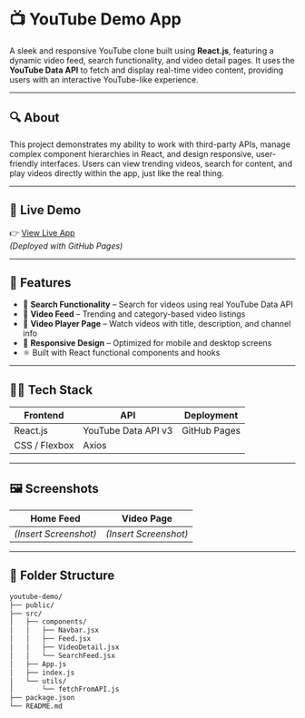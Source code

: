 # 📺 YouTube Demo App

A sleek and responsive YouTube clone built using **React.js**, featuring a dynamic video feed, search functionality, and video detail pages. It uses the **YouTube Data API** to fetch and display real-time video content, providing users with an interactive YouTube-like experience.

---

## 🔍 About

This project demonstrates my ability to work with third-party APIs, manage complex component hierarchies in React, and design responsive, user-friendly interfaces. Users can view trending videos, search for content, and play videos directly within the app, just like the real thing.

---

## 🚀 Live Demo

👉 [View Live App](https://jay-me07.github.io/youtube-demo/)  
*(Deployed with GitHub Pages)*

---

## 🎯 Features

- 🔎 **Search Functionality** – Search for videos using real YouTube Data API
- 🧩 **Video Feed** – Trending and category-based video listings
- 🎥 **Video Player Page** – Watch videos with title, description, and channel info
- 📱 **Responsive Design** – Optimized for mobile and desktop screens
- ⚛️ Built with React functional components and hooks

---

## 🧑‍💻 Tech Stack

| Frontend       | API               | Deployment       |
|----------------|--------------------|------------------|
| React.js       | YouTube Data API v3 | GitHub Pages     |
| CSS / Flexbox  | Axios              |                  |

---

## 🖼️ Screenshots

| Home Feed | Video Page |
|-----------|------------|
| *(Insert Screenshot)* | *(Insert Screenshot)* |

---

## 📁 Folder Structure

```bash
youtube-demo/
├── public/
├── src/
│   ├── components/
│   │   ├── Navbar.jsx
│   │   ├── Feed.jsx
│   │   ├── VideoDetail.jsx
│   │   └── SearchFeed.jsx
│   ├── App.js
│   ├── index.js
│   └── utils/
│       └── fetchFromAPI.js
├── package.json
└── README.md

